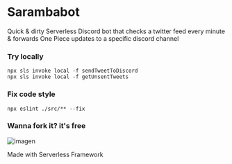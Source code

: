 # Sarambabot

Quick & dirty Serverless Discord bot that checks a twitter feed every minute & forwards One Piece updates to a specific discord channel

### Try locally

```
npx sls invoke local -f sendTweetToDiscord
npx sls invoke local -f getUnsentTweets
```

### Fix code style

```
npx eslint ./src/** --fix
```

### Wanna fork it? it's free

![imagen](https://user-images.githubusercontent.com/15369935/141467566-1d295acc-8e6d-49bf-b852-948f36730e40.png)

Made with Serverless Framework 

